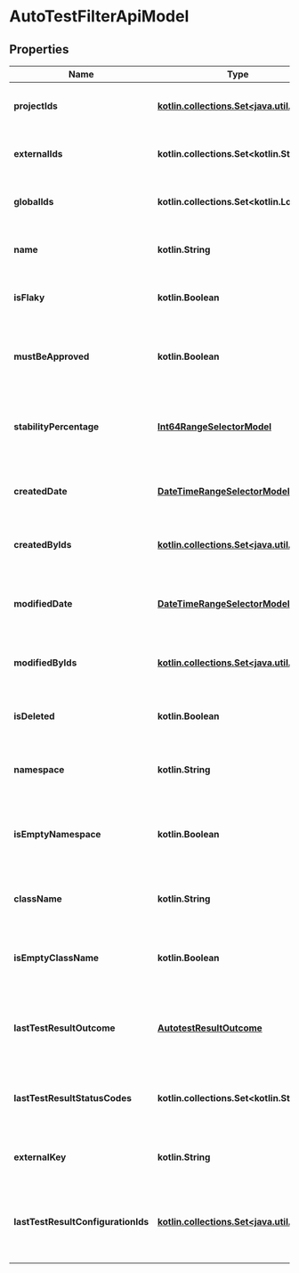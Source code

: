 
# AutoTestFilterApiModel

## Properties
| Name | Type | Description | Notes |
| ------------ | ------------- | ------------- | ------------- |
| **projectIds** | [**kotlin.collections.Set&lt;java.util.UUID&gt;**](java.util.UUID.md) | Specifies an autotest projects IDs to search for |  [optional] |
| **externalIds** | **kotlin.collections.Set&lt;kotlin.String&gt;** | Specifies an autotest external IDs to search for |  [optional] |
| **globalIds** | **kotlin.collections.Set&lt;kotlin.Long&gt;** | Specifies an autotest global IDs to search for |  [optional] |
| **name** | **kotlin.String** | Specifies an autotest name to search for |  [optional] |
| **isFlaky** | **kotlin.Boolean** | Specifies an autotest flaky status to search for |  [optional] |
| **mustBeApproved** | **kotlin.Boolean** | Specifies an autotest unapproved changes status to search for |  [optional] |
| **stabilityPercentage** | [**Int64RangeSelectorModel**](Int64RangeSelectorModel.md) | Specifies an autotest range of stability percentage to search for |  [optional] |
| **createdDate** | [**DateTimeRangeSelectorModel**](DateTimeRangeSelectorModel.md) | Specifies an autotest range of creation date to search for |  [optional] |
| **createdByIds** | [**kotlin.collections.Set&lt;java.util.UUID&gt;**](java.util.UUID.md) | Specifies an autotest creator IDs to search for |  [optional] |
| **modifiedDate** | [**DateTimeRangeSelectorModel**](DateTimeRangeSelectorModel.md) | Specifies an autotest range of last modification date to search for |  [optional] |
| **modifiedByIds** | [**kotlin.collections.Set&lt;java.util.UUID&gt;**](java.util.UUID.md) | Specifies an autotest last editor IDs to search for |  [optional] |
| **isDeleted** | **kotlin.Boolean** | Specifies an autotest deleted status to search for |  [optional] |
| **namespace** | **kotlin.String** | Specifies an autotest namespace to search for |  [optional] |
| **isEmptyNamespace** | **kotlin.Boolean** | Specifies an autotest namespace name presence status to search for |  [optional] |
| **className** | **kotlin.String** | Specifies an autotest class name to search for |  [optional] |
| **isEmptyClassName** | **kotlin.Boolean** | Specifies an autotest class name presence status to search for |  [optional] |
| **lastTestResultOutcome** | [**AutotestResultOutcome**](AutotestResultOutcome.md) | Specifies an autotest outcome of the last test result to search for |  [optional] |
| **lastTestResultStatusCodes** | **kotlin.collections.Set&lt;kotlin.String&gt;** | Specifies an autotest status codes of the last test result to search for |  [optional] |
| **externalKey** | **kotlin.String** | Specifies an autotest external key to search for |  [optional] |
| **lastTestResultConfigurationIds** | [**kotlin.collections.Set&lt;java.util.UUID&gt;**](java.util.UUID.md) | Specifies an autotest configuration IDs of the last test result to search for |  [optional] |



